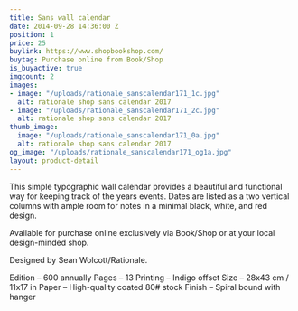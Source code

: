```yaml
---
title: Sans wall calendar
date: 2014-09-28 14:36:00 Z
position: 1
price: 25
buylink: https://www.shopbookshop.com/
buytag: Purchase online from Book/Shop
is_buyactive: true
imgcount: 2
images:
- image: "/uploads/rationale_sanscalendar171_1c.jpg"
  alt: rationale shop sans calendar 2017
- image: "/uploads/rationale_sanscalendar171_2c.jpg"
  alt: rationale shop sans calendar 2017
thumb_image:
  image: "/uploads/rationale_sanscalendar171_0a.jpg"
  alt: rationale shop sans calendar 2017
og_image: "/uploads/rationale_sanscalendar171_og1a.jpg"
layout: product-detail
---
```


This simple typographic wall calendar provides a beautiful and functional way for keeping track of the years events. Dates are listed as a two vertical columns with ample room for notes in a minimal black, white, and red design.

Available for purchase online exclusively via Book/Shop or at your local design-minded shop. 

Designed by Sean Wolcott/Rationale.

Edition – 600 annually 
Pages – 13
Printing – Indigo offset
Size – 28x43 cm / 11x17 in 
Paper – High-quality coated 80# stock
Finish – Spiral bound with hanger